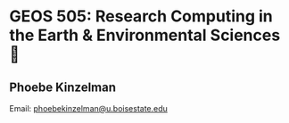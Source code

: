 # GEOS 505: Research Computing in the Earth & Environmental Sciences 💾

## Phoebe Kinzelman

Email: [phoebekinzelman@u.boisestate.edu](mailto:phoebekinzelman@u.boisestate.edu)
